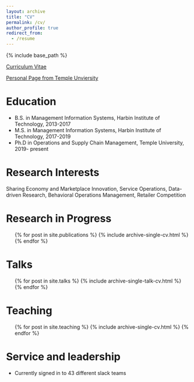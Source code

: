 ```yaml
---
layout: archive
title: "CV"
permalink: /cv/
author_profile: true
redirect_from:
  - /resume
---
```


{% include base_path %}

<u><a href="{{author.googlescholar}}">Curriculum Vitae</a></u>

<u><a href="{{www.fox.temple.edu/directory/jingxuan-geng}}">Personal Page</a> from Temple Unviersity</u>

Education
======
* B.S. in Management Information Systems, Harbin Institute of Technology, 2013-2017
* M.S. in Management Information Systems, Harbin Institute of Technology, 2017-2019
* Ph.D in Operations and Supply Chain Management, Temple University, 2019- present

Research Interests
======
Sharing Economy and Marketplace Innovation, Service Operations, Data-driven Research, Behavioral Operations Management, Retailer Competition

Research in Progress
======
  <ul>{% for post in site.publications %}
    {% include archive-single-cv.html %}
  {% endfor %}</ul>
  
Talks
======
  <ul>{% for post in site.talks %}
    {% include archive-single-talk-cv.html %}
  {% endfor %}</ul>
  
Teaching
======
  <ul>{% for post in site.teaching %}
    {% include archive-single-cv.html %}
  {% endfor %}</ul>
  
Service and leadership
======
* Currently signed in to 43 different slack teams

